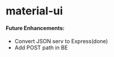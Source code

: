 # material-ui

#### Future Enhancements:
 - Convert JSON serv to Express(done)
 - Add POST path in BE

